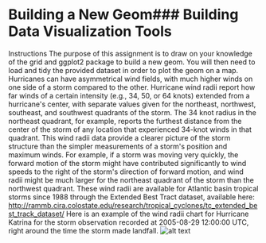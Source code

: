 # Building a New Geom### Building Data Visualization Tools
Instructions
The purpose of this assignment is to draw on your knowledge of the grid and ggplot2 package to build a new geom. You will then need to load and tidy the provided dataset in order to plot the geom on a map.
Hurricanes can have asymmetrical wind fields, with much higher winds on one side of a storm compared to the other. Hurricane wind radii report how far winds of a certain intensity (e.g., 34, 50, or 64 knots) extended from a hurricane's center, with separate values given for the northeast, northwest, southeast, and southwest quadrants of the storm. The 34 knot radius in the northeast quadrant, for example, reports the furthest distance from the center of the storm of any location that experienced 34-knot winds in that quadrant.
This wind radii data provide a clearer picture of the storm structure than the simpler measurements of a storm's position and maximum winds. For example, if a storm was moving very quickly, the forward motion of the storm might have contributed significantly to wind speeds to the right of the storm's direction of forward motion, and wind radii might be much larger for the northeast quadrant of the storm than the northwest quadrant. These wind radii are available for Atlantic basin tropical storms since 1988 through the Extended Best Tract dataset, available here: http://rammb.cira.colostate.edu/research/tropical_cyclones/tc_extended_best_track_dataset/
Here is an example of the wind radii chart for Hurricane Katrina for the storm observation recorded at 2005-08-29 12:00:00 UTC, right around the time the storm made landfall.
![alt text](https://github.com/drsudhirpathak/Build-a-New-Geom/blob/master/tS300L0GEea4MxKdJPaTxA_2bc876f39664b8ee7e2ee77b70e4b5a5_wind_radii_example.png "Example")
